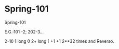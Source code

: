 # Spring-101
Spring-101

E.G.:101 -2; 202-3...

2-10 1 long  0 2+ long 1 +1 +1 2**32 times and Reverso.


